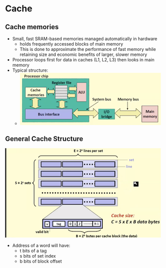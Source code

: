 # Cache

## Cache memories

- Small, fast SRAM-based memories managed automatically in hardware
  - holds frequently accessed blocks of main memory
  - This is done to approximate the performance of fast memory while retaining size and economic benefits of larger, slower memory
- Processor loops first for data in caches (L1, L2, L3) then looks in main memory
- Typical structure:
  - ![alt text](../img/5/cachelayout.png)

## General Cache Structure

![alt text](../img/5/cachestructure.png)

- Address of a word will have:
  - t bits of a tag
  - s bits of set index
  - b bits of block offset
